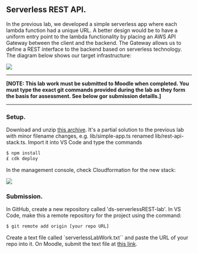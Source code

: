 ## Serverless REST API.

In the previous lab, we developed a simple serverless app where each lambda function had a unique URL. A better design would be to have a uniform entry point to the lambda functionality by placing an AWS API Gateway between the client and the backend. The Gateway allows us to define a REST interface to the backend based on serverless technology. The diagram below shows our target infrastructure:

![][threetier]

-------------------------

__[NOTE: This lab work must be submitted to Moodle when completed. You must type the exact git commands provided during the lab as they form the basis for assessment. See below gor submission detaills.]__

-----------------------------

### Setup.

Download and unzip [this archive][start]. It's a partial solution to the previous lab  with minor filename changes, e.g. lib/simple-app.ts renamed lib/rest-api-stack.ts. Import it into VS Code and type the commands
~~~bash
$ npm install
£ cdk deploy
~~~
In the management console, check Cloudformation for the new stack:

![][stack]


### Submission.

In GitHub, create a new repository called 'ds-serverlessREST-lab'. In VS Code, make this a remote repository for the project using the command:
~~~bash
$ git remote add origin [your repo URL]
~~~

Create a text file called `serverlessLabWork.txt`` and paste the URL of your repo into it. On Moodle, submit the text file at [this link][submit].


[submit]: https://moodle.wit.ie/course/view.php?id=209056&section=1
[start]: ./img/start.zip
[stack]: ./img/stack.png
[threetier]: ./img/threetier.png
